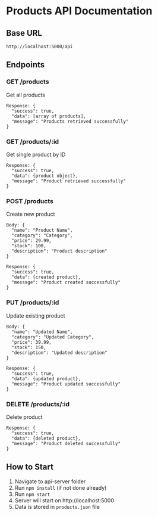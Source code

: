 # Products API Documentation

## Base URL
```
http://localhost:5000/api
```

## Endpoints

### GET /products
Get all products
```
Response: {
  "success": true,
  "data": [array of products],
  "message": "Products retrieved successfully"
}
```

### GET /products/:id
Get single product by ID
```
Response: {
  "success": true,
  "data": {product object},
  "message": "Product retrieved successfully"
}
```

### POST /products
Create new product
```
Body: {
  "name": "Product Name",
  "category": "Category",
  "price": 29.99,
  "stock": 100,
  "description": "Product description"
}

Response: {
  "success": true,
  "data": {created product},
  "message": "Product created successfully"
}
```

### PUT /products/:id
Update existing product
```
Body: {
  "name": "Updated Name",
  "category": "Updated Category",
  "price": 39.99,
  "stock": 150,
  "description": "Updated description"
}

Response: {
  "success": true,
  "data": {updated product},
  "message": "Product updated successfully"
}
```

### DELETE /products/:id
Delete product
```
Response: {
  "success": true,
  "data": {deleted product},
  "message": "Product deleted successfully"
}
```

## How to Start
1. Navigate to api-server folder
2. Run `npm install` (if not done already)
3. Run `npm start`
4. Server will start on http://localhost:5000
5. Data is stored in `products.json` file
